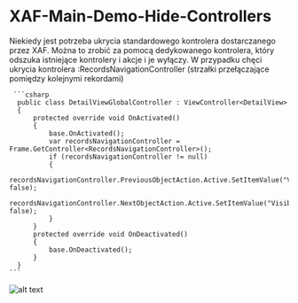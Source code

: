 # XAF-Main-Demo-Hide-Controllers

 Niekiedy jest potrzeba ukrycia standardowego kontrolera dostarczanego przez XAF. Można to zrobić za pomocą dedykowanego kontrolera, który odszuka istniejące kontrolery i akcje i je wyłączy. W przypadku chęci ukrycia kontrolera :RecordsNavigationController (strzałki przełączające pomiędzy kolejnymi rekordami) 
 
     ```csharp
      public class DetailViewGlobalController : ViewController<DetailView>
      {
          protected override void OnActivated()
          {
              base.OnActivated();
              var recordsNavigationController = Frame.GetController<RecordsNavigationController>();
              if (recordsNavigationController != null)
              {
                  recordsNavigationController.PreviousObjectAction.Active.SetItemValue("Visible", false);
                  recordsNavigationController.NextObjectAction.Active.SetItemValue("Visible", false);
              }
          }
          protected override void OnDeactivated()
          {
              base.OnDeactivated();
          }
      }
    ```
    
 
![alt text](https://content.screencast.com/users/kashiash/folders/Snagit/media/302a29be-726b-4c0a-a7dd-4ea201160e66/09.13.2020-11.40.png)
